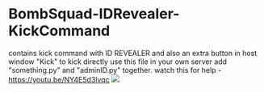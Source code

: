# BombSquad-IDRevealer-KickCommand
contains kick command with ID REVEALER and also an extra button in host window "Kick" to kick directly
use this file in your own server add "something.py" and "adminID.py" together.
watch this for help - https://youtu.be/NY4E5d3lvqc
![](something.png)
